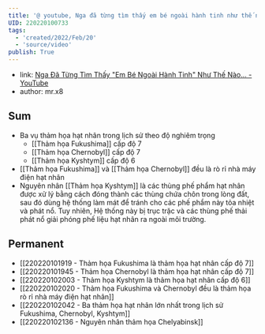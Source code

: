 ```yaml
---
title: '@ youtube, Nga đã từng tìm thấy em bé ngoài hành tinh như thế nào'
UID: 220220100733
tags:
  - 'created/2022/Feb/20'
  - 'source/video'
publish: True
---
```

- link: [Nga Đã Từng Tìm Thấy "Em Bé Ngoài Hành Tinh" Như Thế Nào... - YouTube](https://www.youtube.com/watch?v=48q8NCvzj58)
- author: mr.x8

## Sum
- Ba vụ thảm họa hạt nhân trong lịch sử theo độ nghiêm trọng
	- [[Thảm họa Fukushima]] cấp độ 7
	- [[Thảm họa Chernobyl]] cấp độ 7
	- [[Thảm họa Kyshtym]] cấp độ 6
- [[Thảm họa Fukushima]] và [[Thảm họa Chernobyl]] đều là rò rỉ nhà máy điện hạt nhân
- Nguyên nhân [[Thảm họa Kyshtym]] là các thùng phế phẩm hạt nhân được xử lý bằng cách đóng thành các thùng chứa chôn trong lòng đất, sau đó dùng hệ thống làm mát để tránh cho các phế phẩm này tỏa nhiệt và phát nổ. Tuy nhiên, Hệ thống này bị trục trặc và các thùng phế thải phát nổ giải phóng phế liệu hạt nhân ra ngoài môi trường.

## Permanent
- [[220220101919 - Thảm họa Fukushima là thảm họa hạt nhân cấp độ 7]]
- [[220220101945 - Thảm họa Chernobyl là thảm họa hạt nhân cấp độ 7]]
- [[220220102003 - Thảm họa Kyshtym là thảm họa hạt nhân cấp độ 6]]
- [[220220102020 - Thảm họa Fukushima và Chernobyl đều là thảm họa rò rỉ nhà máy điện hạt nhân]]
- [[220220102042 - Ba thảm họa hạt nhân lớn nhất trong lịch sử Fukushima, Chernobyl, Kyshtym]]
- [[220220102136 - Nguyên nhân thảm họa Chelyabinsk]]


